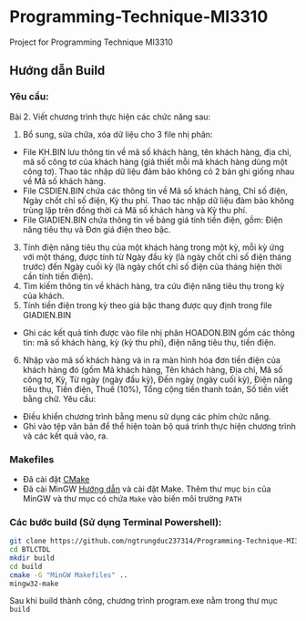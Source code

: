 # Programming-Technique-MI3310
Project for Programming Technique MI3310 


## Hướng dẫn Build

### Yêu cầu:
Bài 2. Viết chương trình thực hiện các chức năng sau:
1) Bổ sung, sửa chữa, xóa dữ liệu cho 3 file nhị phân:
+ File KH.BIN lưu thông tin về mã số khách hàng, tên khách hàng, địa chỉ, mã số
công tơ của khách hàng (giả thiết mỗi mã khách hàng dùng một công tơ). Thao tác
nhập dữ liệu đảm bảo không có 2 bản ghi giống nhau về Mã số khách hàng.
+ File CSDIEN.BIN chứa các thông tin về Mã số khách hàng, Chỉ số điện, Ngày chốt
chỉ số điện, Kỳ thu phí. Thao tác nhập dữ liệu đảm bảo không trùng lặp trên đồng thời
cả Mã số khách hàng và Kỳ thu phí.
+ File GIADIEN.BIN chứa thông tin về bảng giá tính tiền điện, gồm: Điện năng tiêu
thụ và Đơn giá điện theo bậc.
3) Tính điện năng tiêu thụ của một khách hàng trong một kỳ, mỗi kỳ ứng với một
tháng, được tính từ Ngày đầu kỳ (là ngày chốt chỉ số điện tháng trước) đến Ngày cuối
kỳ (là ngày chốt chỉ số điện của tháng hiện thời cần tính tiền điện).
4) Tìm kiếm thông tin về khách hàng, tra cứu điện năng tiêu thụ trong kỳ của khách.
5) Tính tiền điện trong kỳ theo giá bậc thang được quy định trong file GIADIEN.BIN
+ Ghi các kết quả tính được vào file nhị phân HOADON.BIN gồm các thông tin: mã
số khách hàng, kỳ (kỳ thu phí), điện năng tiêu thụ, tiền điện.
6) Nhập vào mã số khách hàng và in ra màn hình hóa đơn tiền điện của khách hàng đó
(gồm Mã khách hàng, Tên khách hàng, Địa chỉ, Mã số công tơ, Kỳ, Từ ngày (ngày
đầu kỳ), Đến ngày (ngày cuối kỳ), Điện năng tiêu thụ, Tiền điện, Thuế (10%), Tổng
cộng tiền thanh toán, Số tiền viết bằng chữ.
Yêu cầu:
- Điều khiển chương trình bằng menu sử dụng các phím chức năng.
- Ghi vào tệp văn bản để thể hiện toàn bộ quá trình thực hiện chương trình và các
kết quả vào, ra.

### Makefiles
- Đã cài đặt [CMake](https://cmake.org/download/)
- Đã cài MinGW [Hướng dẫn](https://codecute.com/c/huong-dan-cai-dat-trinh-bien-dich-c-c-mingw-gcc.html) và cài đặt Make. Thêm thư mục `bin` của MinGW và thư mục có chứa `Make` vào biến môi trường `PATH` 

### Các bước build (Sử dụng Terminal Powershell):

```bash
git clone https://github.com/ngtrungduc237314/Programming-Technique-MI3310.git
cd BTLCTDL
mkdir build
cd build
cmake -G "MinGW Makefiles" ..
mingw32-make
```
Sau khi build thành công, chương trình program.exe nằm trong thư mục `build`
